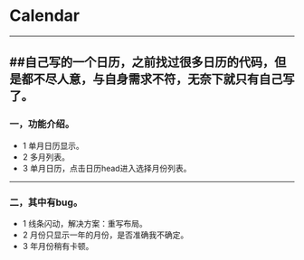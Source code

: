 # Calendar

-----

##自己写的一个日历，之前找过很多日历的代码，但是都不尽人意，与自身需求不符，无奈下就只有自己写了。
<br>
----
 
### 一，功能介绍。

* 1 单月日历显示。
* 2 多月列表。
* 3 单月日历，点击日历head进入选择月份列表。

-----

### 二，其中有bug。
* 1 线条闪动，解决方案：重写布局。
* 2 月份只显示一年的月份，是否准确我不确定。
* 3 年月份稍有卡顿。